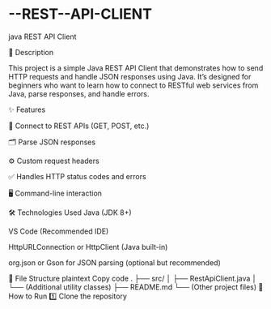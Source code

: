 # --REST--API-CLIENT
java REST API Client

📡 Description

This project is a simple Java REST API Client that demonstrates how to send HTTP requests and handle JSON responses using Java. It’s designed for beginners who want to learn how to connect to RESTful web services from Java, parse responses, and handle errors.

✨ Features

🔗 Connect to REST APIs (GET, POST, etc.)

🗂️ Parse JSON responses

⚙️ Custom request headers

✅ Handles HTTP status codes and errors

🖥️ Command-line interaction

🛠️ Technologies Used
Java (JDK 8+)

VS Code (Recommended IDE)

HttpURLConnection or HttpClient (Java built-in)

org.json or Gson for JSON parsing (optional but recommended)

📂 File Structure
plaintext
Copy code
.
├── src/
│   ├── RestApiClient.java
│   └── (Additional utility classes)
├── README.md
└── (Other project files)
🚀 How to Run
1️⃣ Clone the repository


